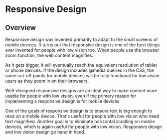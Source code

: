 # Responsive Design

## Overview

Responsive design was invented primarily to adapt to the small screens of mobile devices. It turns out that responsive design is one of the best things ever invented for people with low vision too. When people use the browser zoom function, the web content magnifies. 

As it gets bigger, it will eventually reach the equivalent resolution of tablet or phone devices. If the design includes @media queries in the CSS, the same cut-off points for mobile devices will be fully functional for low vision users as they zoom in on their browsers. 

Well-designed responsive designs are an ideal way to make content more usable for people with low vision, even if the primary reason for implementing a responsive design is for mobile devices.

One of the goals of responsive design is to ensure text is big enough to read on a mobile device. That's useful for people with low vision who need text magnified. Another goal is to eliminate horizontal scrolling on mobile devices, which is again useful for people with low vision. Responsive design and low vision design go hand in hand.

